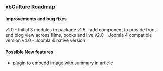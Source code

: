 ### xbCulture Roadmap

#### Improvements and bug fixes

v1.0 - Initial 3 modules in package
v1.5 - add component to provide front-end blog view across films, books and live
v2.0 - Joomla 4 compatible version
v4.0 - Joomla 4 native version


#### Possible New features

- plugin to embedd image with summary in article